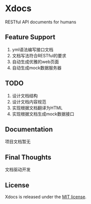 # Xdocs

RESTful API documents for humans

## Feature Support

1. yml语法编写接口文档
2. 文档写法符合RESTful的要求
3. 自动生成优雅的web页面
4. 自动生成mock数据服务器

## TODO

1. 设计文档结构
2. 设计文档内容规范 
3. 实现根据文档翻译为HTML
4. 实现根据文档生成mock数据接口

## Documentation

项目文档暂无

## Final Thoughts

文档驱动开发

## License

Xdocs is released under the [MIT license](LICENSE).

